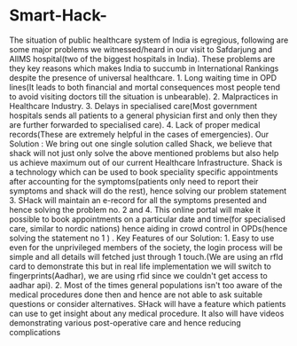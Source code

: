 # Smart-Hack-
The situation of public healthcare system of India is egregious, following are some major problems we witnessed/heard in our visit to Safdarjung and AIIMS hospital(two of the biggest hospitals in India). These problems are they key reasons which makes India to succumb in International Rankings despite the presence of universal healthcare. 1. Long waiting time in OPD lines(It leads to both financial and mortal consequences most people tend to avoid visiting doctors till the situation is unbearable). 2. Malpractices in Healthcare Industry. 3. Delays in specialised care(Most government hospitals sends all patients to a general physician first and only then they are further forwarded to specialised care). 4.  Lack of proper medical records(These are extremely helpful in the cases of emergencies). Our Solution : We bring out one single solution called Shack, we believe that shack will not just only solve the above mentioned problems but also help us achieve  maximum out of our current Healthcare Infrastructure. Shack is a technology which can be used to book speciality specific appointments after accounting for the symptoms(patients only need to report their symptoms   and shack will do the rest), hence solving our problem statement 3. SHack will maintain an e-record for all the symptoms presented and hence solving the problem no. 2 and 4. This online portal will make it possible to book appointments on a particular date and time(for specialised care, similar to nordic nations) hence aiding in crowd control in OPDs(hence solving the statement no 1 ) . Key Features of our Solution: 1. Easy to use even for the unprivileged members of the society, the login process will be simple and all details will fetched just through 1 touch.(We are using an rfId card to demonstrate this but in real life implementation we will switch to fingerprints(Aadhar), we are using rfid since we couldn't get access to aadhar api). 2. Most of the times general populations isn't too aware of the medical procedures done then and hence are not able to ask suitable questions or consider alternatives. SHack will have a feature which patients can use to get insight about any medical procedure. It also will have videos demonstrating various post-operative care and hence reducing complications
